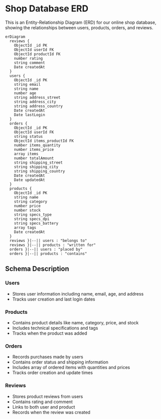 # Shop Database ERD

This is an Entity-Relationship Diagram (ERD) for our online shop database, showing the relationships between users, products, orders, and reviews.

```mermaid
erDiagram
  reviews {
    ObjectId _id PK
    ObjectId userId FK
    ObjectId productId FK
    number rating
    string comment
    Date createdAt
  }
  users {
    ObjectId _id PK
    string email
    string name
    number age
    string address_street
    string address_city
    string address_country
    Date createdAt
    Date lastLogin
  }
  orders {
    ObjectId _id PK
    ObjectId userId FK
    string status
    ObjectId items_productId FK
    number items_quantity
    number items_price
    array items
    number totalAmount
    string shipping_street
    string shipping_city
    string shipping_country
    Date createdAt
    Date updatedAt
  }
  products {
    ObjectId _id PK
    string name
    string category
    number price
    number stock
    string specs_type
    string specs_dpi
    string specs_battery
    array tags
    Date createdAt
  }
  reviews }|--|| users : "belongs to"
  reviews }|--|| products : "written for"
  orders }|--|| users : "placed by"
  orders }|--|| products : "contains"
```

## Schema Description

### Users

- Stores user information including name, email, age, and address
- Tracks user creation and last login dates

### Products

- Contains product details like name, category, price, and stock
- Includes technical specifications and tags
- Tracks when the product was added

### Orders

- Records purchases made by users
- Contains order status and shipping information
- Includes array of ordered items with quantities and prices
- Tracks order creation and update times

### Reviews

- Stores product reviews from users
- Contains rating and comment
- Links to both user and product
- Records when the review was created
